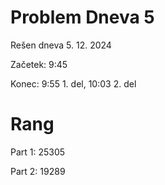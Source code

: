# Problem Dneva 5

Rešen dneva 5. 12. 2024

Začetek: 9:45

Konec: 9:55 1. del, 10:03 2. del

# Rang

Part 1: 25305

Part 2: 19289